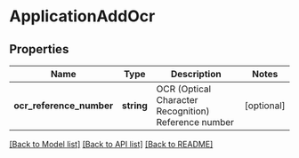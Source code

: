 # ApplicationAddOcr

## Properties
Name | Type | Description | Notes
------------ | ------------- | ------------- | -------------
**ocr_reference_number** | **string** | OCR (Optical Character Recognition) Reference number | [optional] 

[[Back to Model list]](../../README.md#documentation-for-models) [[Back to API list]](../../README.md#documentation-for-api-endpoints) [[Back to README]](../../README.md)

